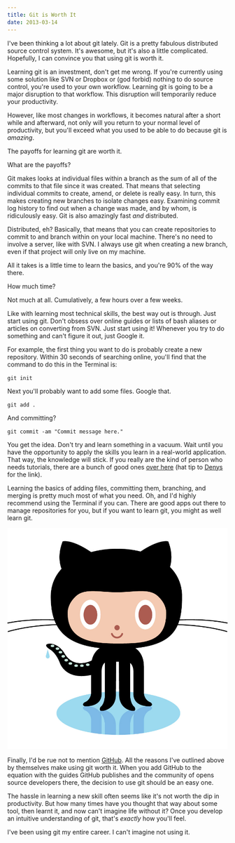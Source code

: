 ```yaml
---
title: Git is Worth It
date: 2013-03-14
---
```


I've been thinking a lot about git lately. Git is a pretty fabulous distributed source control system. It's awesome, but it's also a little complicated. Hopefully, I can convince you that using git is worth it.

Learning git is an investment, don't get me wrong. If you're currently using some solution like SVN or Dropbox or (god forbid) nothing to do source control, you're used to your own workflow. Learning git is going to be a major disruption to that workflow. This disruption will temporarily reduce your productivity.

However, like most changes in workflows, it becomes natural after a short while and afterward, not only will you return to your normal level of productivity, but you'll exceed what you used to be able to do because git is _amazing_.

The payoffs for learning git are worth it.

What are the payoffs?

Git makes looks at individual files within a branch as the sum of all of the commits to that file since it was created. That means that selecting individual commits to create, amend, or delete is really easy. In turn, this makes creating new branches to isolate changes easy. Examining commit log history to find out when a change was made, and by whom, is ridiculously easy. Git is also amazingly fast _and_ distributed.

Distributed, eh? Basically, that means that you can create repositories to commit to and branch within on your local machine. There's no need to involve a server, like with SVN. I always use git when creating a new branch, even if that project will only live on my machine.

All it takes is a little time to learn the basics, and you're 90% of the way there.

How much time?

Not much at all. Cumulatively, a few hours over a few weeks.

Like with learning most technical skills, the best way out is through. Just start using git. Don't obsess over online guides or lists of bash aliases or articles on converting from SVN. Just start using it! Whenever you try to do something and can't figure it out, just Google it.

For example, the first thing you want to do is probably create a new repository. Within 30 seconds of searching online, you'll find that the command to do this in the Terminal is:

```
git init
```

Next you'll probably want to add some files. Google that.

```
git add .
```

And committing?

```
git commit -am "Commit message here."
```

You get the idea. Don't try and learn something in a vacuum. Wait until you have the opportunity to apply the skills you learn in a real-world application. That way, the knowledge will stick. If you really are the kind of person who needs tutorials, there are a bunch of good ones [over here](http://sixrevisions.com/resources/git-tutorials-beginners/) (hat tip to [Denys](https://twitter.com/greenden) for the link).

Learning the basics of adding files, committing them, branching, and merging is pretty much most of what you need. Oh, and I'd highly recommend using the Terminal if you can. There are good apps out there to manage repositories for you, but if you want to learn git, you might as well learn git.

![](56C4CDA339D049EE87411775232D33CF.jpg)

Finally, I'd be rue not to mention [GitHub](http://github.com). All the reasons I've outlined above by themselves make using git worth it. When you add GitHub to the equation with the guides GitHub publishes and the community of opens source developers there, the decision to use git should be an easy one.

The hassle in learning a new skill often seems like it's not worth the dip in productivity. But how many times have you thought that way about some tool, then learnt it, and now can't imagine life without it? Once you develop an intuitive understanding of git, that's _exactly_ how you'll feel.

I've been using git my entire career. I can't imagine not using it.
